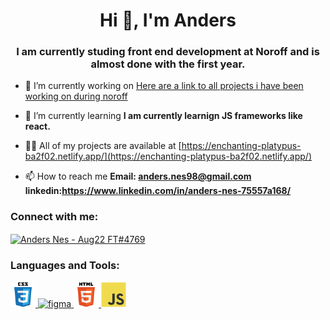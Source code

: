 <h1 align="center">Hi 👋, I'm Anders</h1>
<h3 align="center">I am currently studing front end development at Noroff and is almost done with the first year.</h3>

- 🔭 I’m currently working on [Here are a link to all projects i have been working on during noroff](https://github.com/Noroff-Anders?tab=repositories)

- 🌱 I’m currently learning **I am currently learnign JS frameworks like react.**

- 👨‍💻 All of my projects are available at [https://enchanting-platypus-ba2f02.netlify.app/](https://enchanting-platypus-ba2f02.netlify.app/)

- 📫 How to reach me **Email: anders.nes98@gmail.com linkedin:https://www.linkedin.com/in/anders-nes-75557a168/**

<h3 align="left">Connect with me:</h3>
<p align="left">
<a href="https://discord.gg/Anders Nes - Aug22 FT#4769" target="blank"><img align="center" src="https://raw.githubusercontent.com/rahuldkjain/github-profile-readme-generator/master/src/images/icons/Social/discord.svg" alt="Anders Nes - Aug22 FT#4769" height="30" width="40" /></a>
</p>

<h3 align="left">Languages and Tools:</h3>
<p align="left"> <a href="https://www.w3schools.com/css/" target="_blank" rel="noreferrer"> <img src="https://raw.githubusercontent.com/devicons/devicon/master/icons/css3/css3-original-wordmark.svg" alt="css3" width="40" height="40"/> </a> <a href="https://www.figma.com/" target="_blank" rel="noreferrer"> <img src="https://www.vectorlogo.zone/logos/figma/figma-icon.svg" alt="figma" width="40" height="40"/> </a> <a href="https://www.w3.org/html/" target="_blank" rel="noreferrer"> <img src="https://raw.githubusercontent.com/devicons/devicon/master/icons/html5/html5-original-wordmark.svg" alt="html5" width="40" height="40"/> </a> <a href="https://developer.mozilla.org/en-US/docs/Web/JavaScript" target="_blank" rel="noreferrer"> <img src="https://raw.githubusercontent.com/devicons/devicon/master/icons/javascript/javascript-original.svg" alt="javascript" width="40" height="40"/> </a> </p>
